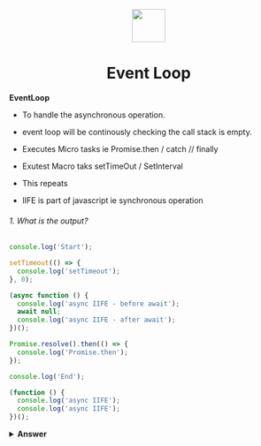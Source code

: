 <div align="center">
  <img height="60" src="https://img.icons8.com/color/344/javascript.png">
  <h1>Event Loop</h1>
</div>

**EventLoop**
 - To handle the asynchronous operation.
 - event loop will be  continously checking the call stack is empty.
 - Executes Micro tasks ie Promise.then / catch // finally
 - Exutest Macro taks setTimeOut / SetInterval
 - This repeats

 - IIFE is part of javascript ie synchronous operation

###### 1. What is the output?

```javascript
console.log('Start');

setTimeout(() => {
  console.log('setTimeout');
}, 0);

(async function () {
  console.log('async IIFE - before await');
  await null;
  console.log('async IIFE - after await');
})();

Promise.resolve().then(() => {
  console.log('Promise.then');
});

console.log('End');

(function () {
  console.log('async IIFE');
  console.log('async IIFE');
})();


```
<details><summary><b>Answer</b></summary>
<p>
"Start"
"async IIFE - before await"
"End"
"async IIFE"
"async IIFE"
"async IIFE - after await"
"Promise.then"
"setTimeout"
</p>
</details>
